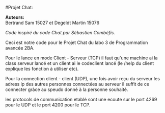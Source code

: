 #Projet Chat:

**Auteurs:**	
Bertrand    Sam     15027 et 
Degeldt     Martin  15076

*Code inspiré du code Chat par Sébastien Combéfis.*

Ceci est notre code pour le Projet Chat du labo 3 de Programmation avancée 2BA.

Pour le lance en mode Client - Serveur (TCP) il faut qu'une machine ai la class serveur lancé et un client ai le codeclient lancé (le /help du client explique les fonction à utiliser etc).

Pour la connection client - client (UDP), une fois avoir reçu du serveur les adress ip des autres personnes connectées au serveur il suffit de ce connecter gràce au speudo donné à la personne  souhaité.

les protocols de communication etablé sont une ecoute sur le port 4269 pour le UDP et le port 4200 pour le TCP.